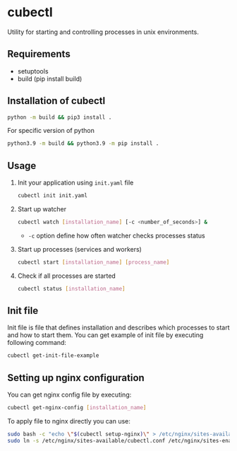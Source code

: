# cubectl
Utility for starting and controlling processes in unix environments.

## Requirements
* setuptools
* build (pip install build)

## Installation of cubectl
```bash
python -m build && pip3 install .
```
For specific version of python
```bash
python3.9 -m build && python3.9 -m pip install .
```

## Usage
1. Init your application using `init.yaml` file
    ```bash
    cubectl init init.yaml
    ```

2. Start up watcher
    ```bash
    cubectl watch [installation_name] [-c <number_of_seconds>] &
    ```
   * `-c` option define how often watcher checks processes status

3. Start up processes (services and workers)
    ```bash
    cubectl start [installation_name] [process_name]
    ```

4. Check if all processes are started
    ```bash
    cubectl status [installation_name]
    ```

## Init file
Init file is file that defines installation and describes which processes to start and how to start them.
You can get example of init file by executing following command:
```bash
cubectl get-init-file-example
   ```

## Setting up nginx configuration
You can get nginx config file by executing:
```bash
cubectl get-nginx-config [installation_name]
```

To apply file to nginx directly you can use:
```bash
sudo bash -c "echo \"$(cubectl setup-nginx)\" > /etc/nginx/sites-available/cubectl.conf"
sudo ln -s /etc/nginx/sites-available/cubectl.conf /etc/nginx/sites-enabled/cubectl.conf
```
